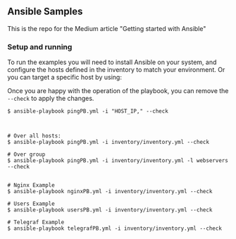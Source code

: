 ## Ansible Samples

This is the repo for the Medium article "Getting started with Ansible"

### Setup and running

To run the examples you will need to install Ansible on your system, and configure the hosts defined in the inventory to match your environment. Or you can target a specific host by using:

Once you are happy with the operation of the playbook, you can remove the `--check` to apply the changes.

```
$ ansible-playbook pingPB.yml -i "HOST_IP," --check 

```



```


# Over all hosts:
$ ansible-playbook pingPB.yml -i inventory/inventory.yml --check

# Over group
$ ansible-playbook pingPB.yml -i inventory/inventory.yml -l webservers --check


# Nginx Example
$ ansible-playbook nginxPB.yml -i inventory/inventory.yml --check

# Users Example
$ ansible-playbook usersPB.yml -i inventory/inventory.yml --check

# Telegraf Example
$ ansible-playbook telegrafPB.yml -i inventory/inventory.yml --check


```
